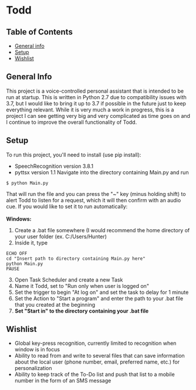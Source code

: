 # Todd

## Table of Contents
* [General info](#general-info)
* [Setup](#setup)
* [Wishlist](#wishlist)

## General Info
This project is a voice-controlled personal assistant that is intended to be run at startup. This is written in Python 2.7 due to compatibility issues with 3.7, but I would like to bring it up to 3.7 if possible in the future just to keep everything relevant. While it is very much a work in progress, this is a project I can see getting very big and very complicated as time goes on and I continue to improve the overall functionality of Todd.

## Setup
To run this project, you'll need to install (use pip install):
* SpeechRecognition version 3.8.1
* pyttsx version 1.1
Navigate into the directory containing Main.py and run
```
$ python Main.py
```
That will run the file and you can press the "~" key (minus holding shift) to alert Todd to listen for a request, which it will then confirm with an audio cue. If you would like to set it to run automatically: <br />
<br />
**Windows:**
1. Create a .bat file somewhere (I would recommend the home directory of your user folder (ex. C:/Users/Hunter)
2. Inside it, type
```
ECHO OFF
cd "Insert path to directory containing Main.py here"
python Main.py
PAUSE
```
3. Open Task Scheduler and create a new Task
4. Name it Todd, set to "Run only when user is logged on"
5. Set the trigger to begin "At log on" and set the task to delay for 1 minute
6. Set the Action to "Start a program" and enter the path to your .bat file that you created at the beginning
7. **Set "Start in" to the directory containing your .bat file**

## Wishlist
* Global key-press recognition, currently limited to recognition when window is in focus
* Ability to read from and write to several files that can save information about the local user (phone number, email, preferred name, etc.) for personalization
* Ability to keep track of the To-Do list and push that list to a mobile number in the form of an SMS message
